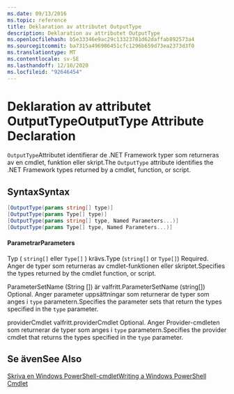 ```yaml
---
ms.date: 09/13/2016
ms.topic: reference
title: Deklaration av attributet OutputType
description: Deklaration av attributet OutputType
ms.openlocfilehash: b5e33346e9ac29c13323781d62daffab892573a4
ms.sourcegitcommit: ba7315a496986451cfc1296b659d73ea2373d3f0
ms.translationtype: MT
ms.contentlocale: sv-SE
ms.lasthandoff: 12/10/2020
ms.locfileid: "92646454"
---
```

# <a name="outputtype-attribute-declaration"></a><span data-ttu-id="88fb9-103">Deklaration av attributet OutputType</span><span class="sxs-lookup"><span data-stu-id="88fb9-103">OutputType Attribute Declaration</span></span>

<span data-ttu-id="88fb9-104">`OutputType`Attributet identifierar de .NET Framework typer som returneras av en cmdlet, funktion eller skript.</span><span class="sxs-lookup"><span data-stu-id="88fb9-104">The `OutputType` attribute identifies the .NET Framework types returned by a cmdlet, function, or script.</span></span>

## <a name="syntax"></a><span data-ttu-id="88fb9-105">Syntax</span><span class="sxs-lookup"><span data-stu-id="88fb9-105">Syntax</span></span>

```csharp
[OutputType(params string[] type)]
[OutputType(params Type[] type)]
[OutputType(params string[] type, Named Parameters...)]
[OutputType(params Type[] type, Named Parameters...)]
```

#### <a name="parameters"></a><span data-ttu-id="88fb9-106">Parametrar</span><span class="sxs-lookup"><span data-stu-id="88fb9-106">Parameters</span></span>

<span data-ttu-id="88fb9-107">Typ ( `string[]` eller `Type[]` ) krävs.</span><span class="sxs-lookup"><span data-stu-id="88fb9-107">Type (`string[]` or `Type[]`) Required.</span></span> <span data-ttu-id="88fb9-108">Anger de typer som returneras av cmdlet-funktionen eller skriptet.</span><span class="sxs-lookup"><span data-stu-id="88fb9-108">Specifies the types returned by the cmdlet function, or script.</span></span>

<span data-ttu-id="88fb9-109">ParameterSetName (String []) är valfritt.</span><span class="sxs-lookup"><span data-stu-id="88fb9-109">ParameterSetName (string[]) Optional.</span></span> <span data-ttu-id="88fb9-110">Anger parameter uppsättningar som returnerar de typer som anges i `type` parametern.</span><span class="sxs-lookup"><span data-stu-id="88fb9-110">Specifies the parameter sets that return the types specified in the `type` parameter.</span></span>

<span data-ttu-id="88fb9-111">providerCmdlet valfritt.</span><span class="sxs-lookup"><span data-stu-id="88fb9-111">providerCmdlet Optional.</span></span> <span data-ttu-id="88fb9-112">Anger Provider-cmdleten som returnerar de typer som anges i `type` parametern.</span><span class="sxs-lookup"><span data-stu-id="88fb9-112">Specifies the provider cmdlet that returns the types specified in the `type` parameter.</span></span>

## <a name="see-also"></a><span data-ttu-id="88fb9-113">Se även</span><span class="sxs-lookup"><span data-stu-id="88fb9-113">See Also</span></span>

[<span data-ttu-id="88fb9-114">Skriva en Windows PowerShell-cmdlet</span><span class="sxs-lookup"><span data-stu-id="88fb9-114">Writing a Windows PowerShell Cmdlet</span></span>](./writing-a-windows-powershell-cmdlet.md)
